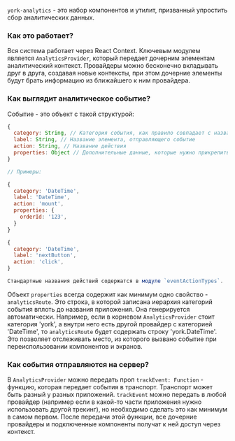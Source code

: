 `york-analytics` - это набор компонентов и утилит, призванный упростить сбор аналитических данных.

### Как это работает?

Вся система работает через React Context. Ключевым модулем является `AnalyticsProvider`, который передает дочерним элементам аналитический контекст. Провайдеры можно бесконечно вкладывать друг в друга, создавая новые контексты, при этом дочерние элементы будут брать информацию из ближайшего к ним провайдера.

### Как выглядит аналитическое событие?

Событие - это объект с такой структурой:

```js static
{
  category: String, // Категория события, как правило совпадает с названием экрана или страницы
  label: String, // Название элемента, отправляющего событие
  action: String, // Название действия
  properties: Object // Дополнительные данные, которые нужно прикрепить к событию (id заказа, адрес и т.д.)
}

// Примеры:

{
  category: 'DateTime',
  label: 'DateTime',
  action: 'mount',
  properties: {
    orderId: '123',
  }
}

{
  category: 'DateTime',
  label: 'nextButton',
  action: 'click',
}

Стандартные названия действий содержатся в модуле `eventActionTypes`.
```

Объект `properties` всегда содержит как минимум одно свойство - `analyticsRoute`. Это строка, в которой записана иерархия категорий события вплоть до названия приложения. Она генерируется автоматически. Например, если в корневом `AnalyticsProvider` стоит категория 'york', а внутри него есть другой провайдер с категорией 'DateTime', то `analyticsRoute` будет содержать строку 'york.DateTime'. Это позволяет отслеживать место, из которого вызвано событие при переиспользовании компонентов и экранов.

### Как события отправляются на сервер?

В `AnalyticsProvider` можно передать проп `trackEvent: Function` - функцию, которая передает события в транспорт. Транспорт может быть разный у разных приложений. `trackEvent` можно передать в любой провайдер (например если в какой-то части приложения нужно использовать другой трекинг), но необходимо сделать это как минимум в самом первом. После передачи этой функции, все дочерние провайдеры и подключенные компоненты получат к ней доступ через контекст.
